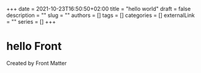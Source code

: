 +++
date = 2021-10-23T16:50:50+02:00
title = "hello world"
draft = false
description = ""
slug = ""
authors = []
tags = []
categories = []
externalLink = ""
series = []
+++
# hello Front

Created by Front Matter
